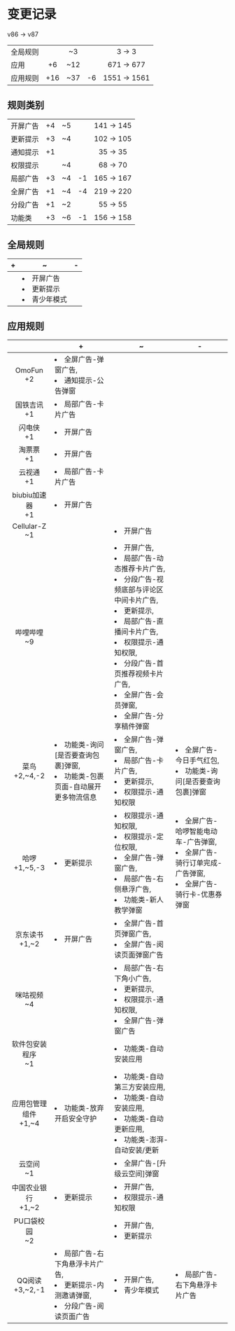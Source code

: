 # 变更记录

v86 -> v87

||||||
|-|:-:|:-:|:-:|:-:|
|全局规则||~3||3 -> 3|
|应用|+6|~12||671 -> 677|
|应用规则|+16|~37|-6|1551 -> 1561|

## 规则类别

||||||
|-|:-:|:-:|:-:|:-:|
|开屏广告|+4|~5||141 -> 145|
|更新提示|+3|~4||102 -> 105|
|通知提示|+1|||35 -> 35|
|权限提示||~4||68 -> 70|
|局部广告|+3|~4|-1|165 -> 167|
|全屏广告|+1|~4|-4|219 -> 220|
|分段广告|+1|~2||55 -> 55|
|功能类|+3|~6|-1|156 -> 158|

## 全局规则

|+|~|-|
|-|-|-|
||<li>开屏广告<li>更新提示<li>青少年模式||

## 应用规则

||+|~|-|
|:-:|-|-|-|
|OmoFun<br>+2|<li>全屏广告-弹窗广告,<li>通知提示-公告弹窗|||
|国铁吉讯<br>+1|<li>局部广告-卡片广告|||
|闪电侠<br>+1|<li>开屏广告|||
|淘票票<br>+1|<li>开屏广告|||
|云视通<br>+1|<li>局部广告-卡片广告|||
|biubiu加速器<br>+1|<li>开屏广告|||
|Cellular-Z<br>~1||<li>开屏广告||
|哔哩哔哩<br>~9||<li>开屏广告,<li>局部广告-动态推荐卡片广告,<li>分段广告-视频底部与评论区中间卡片广告,<li>更新提示,<li>局部广告-直播间卡片广告,<li>权限提示-通知权限,<li>分段广告-首页推荐视频卡片广告,<li>全屏广告-会员弹窗,<li>全屏广告-分享稿件弹窗||
|菜鸟<br>+2,~4,-2|<li>功能类-询问[是否要查询包裹]弹窗,<li>功能类-包裹页面-自动展开更多物流信息|<li>全屏广告-弹窗广告,<li>局部广告-卡片广告,<li>更新提示,<li>权限提示-通知权限|<li>全屏广告-今日手气红包,<li>功能类-询问[是否要查询包裹]弹窗|
|哈啰<br>+1,~5,-3|<li>更新提示|<li>权限提示-通知权限,<li>权限提示-定位权限,<li>全屏广告-弹窗广告,<li>局部广告-右侧悬浮广告,<li>功能类-新人教学弹窗|<li>全屏广告-哈啰智能电动车-广告弹窗,<li>全屏广告-骑行订单完成-广告弹窗,<li>全屏广告-骑行卡-优惠券弹窗|
|京东读书<br>+1,~2|<li>开屏广告|<li>全屏广告-首页弹窗广告,<li>全屏广告-阅读页面弹窗广告||
|咪咕视频<br>~4||<li>局部广告-右下角小广告,<li>更新提示,<li>权限提示-通知权限,<li>全屏广告-弹窗广告||
|软件包安装程序<br>~1||<li>功能类-自动安装应用||
|应用包管理组件<br>+1,~4|<li>功能类-放弃开启安全守护|<li>功能类-自动第三方安装应用,<li>功能类-自动安装应用,<li>功能类-自动更新应用,<li>功能类-澎湃-自动安装/更新||
|云空间<br>~1||<li>全屏广告-[升级云空间]弹窗||
|中国农业银行<br>+1,~2|<li>更新提示|<li>开屏广告,<li>权限提示-通知权限||
|PU口袋校园<br>~2||<li>开屏广告,<li>更新提示||
|QQ阅读<br>+3,~2,-1|<li>局部广告-右下角悬浮卡片广告,<li>更新提示-内测邀请弹窗,<li>分段广告-阅读页面广告|<li>开屏广告,<li>青少年模式|<li>局部广告-右下角悬浮卡片广告|
